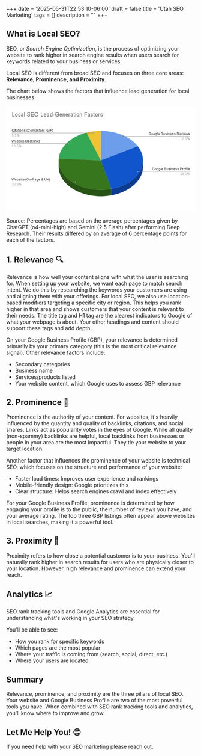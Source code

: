 +++
date = '2025-05-31T22:53:10-06:00'
draft = false
title = 'Utah SEO Marketing'
tags = []
description = ""
+++

## What is Local SEO?

SEO, or *Search Engine Optimization*, is the process of optimizing your website to rank higher in search engine results when users search for keywords related to your business or services.

Local SEO is different from broad SEO and focuses on three core areas: **Relevance, Prominence, and Proximity**.

The chart below shows the factors that influence lead generation for local businesses.

![Local SEO Lead-Generation Factors Pie Chart](image.png)

Source: Percentages are based on the average percentages given by ChatGPT (o4-mini-high) and Gemini (2.5 Flash) after performing Deep Research. Their results differed by an average of 6 percentage points for each of the factors.

## 1. Relevance 🔍

Relevance is how well your content aligns with what the user is searching for. When setting up your website, we want each page to match search intent. We do this by researching the keywords your customers are using and aligning them with your offerings.
For local SEO, we also use location-based modifiers targeting a specific city or region. This helps you rank higher in that area and shows customers that your content is relevant to their needs.
The title tag and H1 tag are the clearest indicators to Google of what your webpage is about. Your other headings and content should support these tags and add depth.

On your Google Business Profile (GBP), your relevance is determined primarily by your primary category (this is the most critical relevance signal).
Other relevance factors include:

- Secondary categories
- Business name
- Services/products listed
- Your website content, which Google uses to assess GBP relevance

## 2. Prominence 🔗

Prominence is the authority of your content. For websites, it's heavily influenced by the quantity and quality of backlinks, citations, and social shares. Links act as popularity votes in the eyes of Google.
While all quality (non-spammy) backlinks are helpful, local backlinks from businesses or people in your area are the most impactful. They tie your website to your target location.

Another factor that influences the prominence of your website is technical SEO, which focuses on the structure and performance of your website:

- Faster load times: Improves user experience and rankings
- Mobile-friendly design: Google prioritizes this
- Clear structure: Helps search engines crawl and index effectively

For your Google Business Profile, prominence is determined by how engaging your profile is to the public, the number of reviews you have, and your average rating. The top three GBP listings often appear above websites in local searches, making it a powerful tool.

## 3. Proximity 📍

Proximity refers to how close a potential customer is to your business. You'll naturally rank higher in search results for users who are physically closer to your location. However, high relevance and prominence can extend your reach.

## Analytics 📈

SEO rank tracking tools and Google Analytics are essential for understanding what's working in your SEO strategy.

You'll be able to see:

- How you rank for specific keywords
- Which pages are the most popular
- Where your traffic is coming from (search, social, direct, etc.)
- Where your users are located

## Summary

Relevance, prominence, and proximity are the three pillars of local SEO. Your website and Google Business Profile are two of the most powerful tools you have. When combined with SEO rank tracking tools and analytics, you'll know where to improve and grow.

## Let Me Help You! 😊

If you need help with your SEO marketing please [reach out](https://rankutah.com/#contact).

